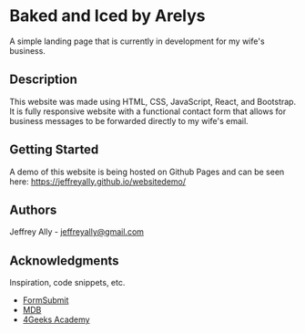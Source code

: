 # Baked and Iced by Arelys

A simple landing page that is currently in development for my wife's business.

## Description

This website was made using HTML, CSS, JavaScript, React, and Bootstrap. It is fully responsive website with a functional contact form that allows for business messages to be forwarded directly to my wife's email.

## Getting Started

A demo of this website is being hosted on Github Pages and can be seen here: https://jeffreyally.github.io/websitedemo/


## Authors

Jeffrey Ally - jeffreyally@gmail.com


## Acknowledgments

Inspiration, code snippets, etc.
* [FormSubmit](https://formsubmit.co/) 
* [MDB](https://mdbootstrap.com/) 
* [4Geeks Academy](https://4geeksacademy.com/)



